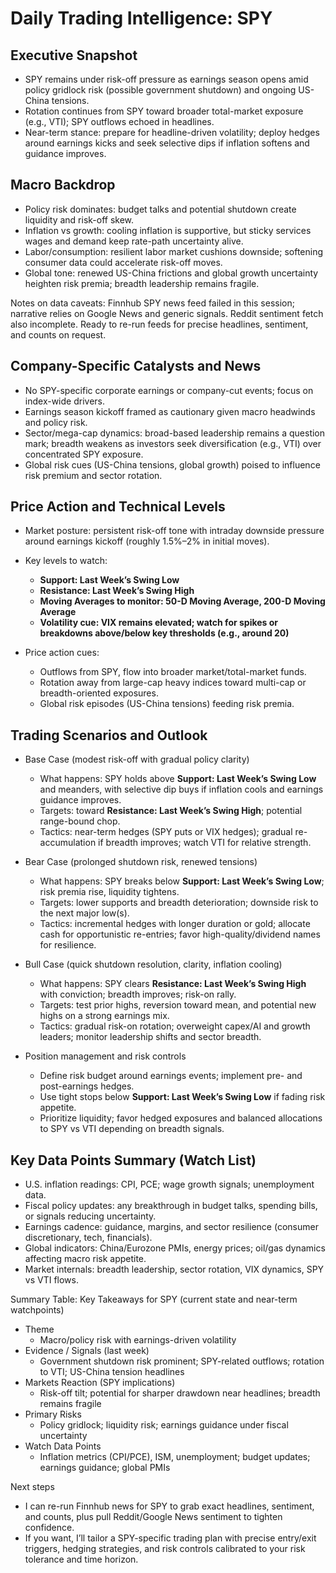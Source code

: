 # Daily Trading Intelligence: SPY

## Executive Snapshot
- SPY remains under risk-off pressure as earnings season opens amid policy gridlock risk (possible government shutdown) and ongoing US-China tensions.
- Rotation continues from SPY toward broader total-market exposure (e.g., VTI); SPY outflows echoed in headlines.
- Near-term stance: prepare for headline-driven volatility; deploy hedges around earnings kicks and seek selective dips if inflation softens and guidance improves.

## Macro Backdrop
- Policy risk dominates: budget talks and potential shutdown create liquidity and risk-off skew.
- Inflation vs growth: cooling inflation is supportive, but sticky services wages and demand keep rate-path uncertainty alive.
- Labor/consumption: resilient labor market cushions downside; softening consumer data could accelerate risk-off moves.
- Global tone: renewed US-China frictions and global growth uncertainty heighten risk premia; breadth leadership remains fragile.

Notes on data caveats: Finnhub SPY news feed failed in this session; narrative relies on Google News and generic signals. Reddit sentiment fetch also incomplete. Ready to re-run feeds for precise headlines, sentiment, and counts on request.

## Company-Specific Catalysts and News
- No SPY-specific corporate earnings or company-cut events; focus on index-wide drivers.
- Earnings season kickoff framed as cautionary given macro headwinds and policy risk.
- Sector/mega-cap dynamics: broad-based leadership remains a question mark; breadth weakens as investors seek diversification (e.g., VTI) over concentrated SPY exposure.
- Global risk cues (US-China tensions, global growth) poised to influence risk premium and sector rotation.

## Price Action and Technical Levels
- Market posture: persistent risk-off tone with intraday downside pressure around earnings kickoff (roughly 1.5%–2% in initial moves).
- Key levels to watch:
  - **Support: Last Week’s Swing Low** 
  - **Resistance: Last Week’s Swing High** 
  - **Moving Averages to monitor: 50-D Moving Average, 200-D Moving Average** 
  - **Volatility cue: VIX remains elevated; watch for spikes or breakdowns above/below key thresholds (e.g., around 20)**

- Price action cues:
  - Outflows from SPY, flow into broader market/total-market funds.
  - Rotation away from large-cap heavy indices toward multi-cap or breadth-oriented exposures.
  - Global risk episodes (US-China tensions) feeding risk premia.

## Trading Scenarios and Outlook
- Base Case (modest risk-off with gradual policy clarity)
  - What happens: SPY holds above **Support: Last Week’s Swing Low** and meanders, with selective dip buys if inflation cools and earnings guidance improves.
  - Targets: toward **Resistance: Last Week’s Swing High**; potential range-bound chop.
  - Tactics: near-term hedges (SPY puts or VIX hedges); gradual re-accumulation if breadth improves; watch VTI for relative strength.

- Bear Case (prolonged shutdown risk, renewed tensions)
  - What happens: SPY breaks below **Support: Last Week’s Swing Low**; risk premia rise, liquidity tightens.
  - Targets: lower supports and breadth deterioration; downside risk to the next major low(s).
  - Tactics: incremental hedges with longer duration or gold; allocate cash for opportunistic re-entries; favor high-quality/dividend names for resilience.

- Bull Case (quick shutdown resolution, clarity, inflation cooling)
  - What happens: SPY clears **Resistance: Last Week’s Swing High** with conviction; breadth improves; risk-on rally.
  - Targets: test prior highs, reversion toward mean, and potential new highs on a strong earnings mix.
  - Tactics: gradual risk-on rotation; overweight capex/AI and growth leaders; monitor leadership shifts and sector breadth.

- Position management and risk controls
  - Define risk budget around earnings events; implement pre- and post-earnings hedges.
  - Use tight stops below **Support: Last Week’s Swing Low** if fading risk appetite.
  - Prioritize liquidity; favor hedged exposures and balanced allocations to SPY vs VTI depending on breadth signals.

## Key Data Points Summary (Watch List)
- U.S. inflation readings: CPI, PCE; wage growth signals; unemployment data.
- Fiscal policy updates: any breakthrough in budget talks, spending bills, or signals reducing uncertainty.
- Earnings cadence: guidance, margins, and sector resilience (consumer discretionary, tech, financials).
- Global indicators: China/Eurozone PMIs, energy prices; oil/gas dynamics affecting macro risk appetite.
- Market internals: breadth leadership, sector rotation, VIX dynamics, SPY vs VTI flows.

Summary Table: Key Takeaways for SPY (current state and near-term watchpoints)
- Theme
  - Macro/policy risk with earnings-driven volatility
- Evidence / Signals (last week)
  - Government shutdown risk prominent; SPY-related outflows; rotation to VTI; US-China tension headlines
- Markets Reaction (SPY implications)
  - Risk-off tilt; potential for sharper drawdown near headlines; breadth remains fragile
- Primary Risks
  - Policy gridlock; liquidity risk; earnings guidance under fiscal uncertainty
- Watch Data Points
  - Inflation metrics (CPI/PCE), ISM, unemployment; budget updates; earnings guidance; global PMIs

Next steps
- I can re-run Finnhub news for SPY to grab exact headlines, sentiment, and counts, plus pull Reddit/Google News sentiment to tighten confidence.
- If you want, I’ll tailor a SPY-specific trading plan with precise entry/exit triggers, hedging strategies, and risk controls calibrated to your risk tolerance and time horizon.